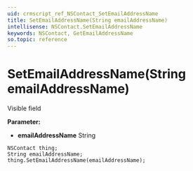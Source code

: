 ```yaml
---
uid: crmscript_ref_NSContact_SetEmailAddressName
title: SetEmailAddressName(String emailAddressName)
intellisense: NSContact.SetEmailAddressName
keywords: NSContact, GetEmailAddressName
so.topic: reference
---
```


# SetEmailAddressName(String emailAddressName)

Visible field

**Parameter:** 
 - **emailAddressName** String

```crmscript
NSContact thing;
String emailAddressName;
thing.SetEmailAddressName(emailAddressName);
```

